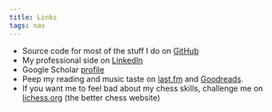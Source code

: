```yaml
---
title: Links
tags: nav
---
```


- Source code for most of the stuff I do on [GitHub](https://github.com/geeanlooca)
- My professional side on [LinkedIn](https://www.linkedin.com/in/gianluca-marcon)
- Google Scholar [profile](https://scholar.google.it/citations?hl=it&pli=1&user=SlXFdE4AAAAJ)
- Peep my reading and music taste on [last.fm](https://www.last.fm/user/FireIsTheLeader) and [Goodreads](https://www.goodreads.com/user/show/95769248-gianluca).
- If you want me to feel bad about my chess skills, challenge me on [lichess.org](https://lichess.org/@/fourthchamber) (the better chess website)
